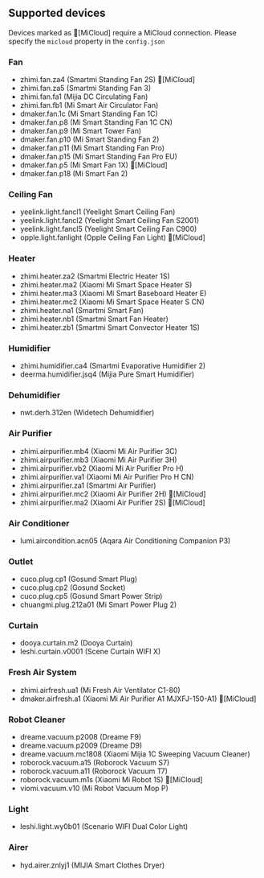 ## Supported devices

Devices marked as 🔵[MiCloud] require a MiCloud connection. Please specify the `micloud` property in the `config.json`

### Fan
* zhimi.fan.za4 (Smartmi Standing Fan 2S) 🔵[MiCloud]
* zhimi.fan.za5 (Smartmi Standing Fan 3)
* zhimi.fan.fa1 (Mijia DC Circulating Fan)
* zhimi.fan.fb1 (Mi Smart Air Circulator Fan)
* dmaker.fan.1c (Mi Smart Standing Fan 1C)
* dmaker.fan.p8 (Mi Smart Standing Fan 1C CN)
* dmaker.fan.p9 (Mi Smart Tower Fan)
* dmaker.fan.p10 (Mi Smart Standing Fan 2)
* dmaker.fan.p11 (Mi Smart Standing Fan Pro)
* dmaker.fan.p15 (Mi Smart Standing Fan Pro EU)
* dmaker.fan.p5 (Mi Smart Fan 1X) 🔵[MiCloud]
* dmaker.fan.p18 (Mi Smart Fan 2)

### Ceiling Fan
* yeelink.light.fancl1 (Yeelight Smart Ceiling Fan)
* yeelink.light.fancl2 (Yeelight Smart Ceiling Fan S2001)
* yeelink.light.fancl5 (Yeelight Smart Ceiling Fan C900)
* opple.light.fanlight (Opple Ceiling Fan Light) 🔵[MiCloud]

### Heater
* zhimi.heater.za2 (Smartmi Electric Heater 1S)
* zhimi.heater.ma2 (Xiaomi Mi Smart Space Heater S)
* zhimi.heater.ma3 (Xiaomi Mi Smart Baseboard Heater E)
* zhimi.heater.mc2 (Xiaomi Mi Smart Space Heater S CN)
* zhimi.heater.na1 (Smartmi Smart Fan)
* zhimi.heater.nb1 (Smartmi Smart Fan Heater)
* zhimi.heater.zb1 (Smartmi Smart Convector Heater 1S)

### Humidifier
* zhimi.humidifier.ca4 (Smartmi Evaporative Humidifier 2)
* deerma.humidifier.jsq4 (Mijia Pure Smart Humidifier)

### Dehumidifier
* nwt.derh.312en (Widetech Dehumidifier)

### Air Purifier
* zhimi.airpurifier.mb4 (Xiaomi Mi Air Purifier 3C)
* zhimi.airpurifier.mb3 (Xiaomi Mi Air Purifier 3H)
* zhimi.airpurifier.vb2 (Xiaomi Mi Air Purifier Pro H)
* zhimi.airpurifier.va1 (Xiaomi Mi Air Purifier Pro H CN)
* zhimi.airpurifier.za1 (Smartmi Air Purifier)
* zhimi.airpurifier.mc2 (Xiaomi Air Purifier 2H) 🔵[MiCloud]
* zhimi.airpurifier.ma2 (Xiaomi Air Purifier 2S) 🔵[MiCloud]

### Air Conditioner
* lumi.aircondition.acn05 (Aqara Air Conditioning Companion P3)

### Outlet
* cuco.plug.cp1 (Gosund Smart Plug)
* cuco.plug.cp2 (Gosund Socket)
* cuco.plug.cp5 (Gosund Smart Power Strip)
* chuangmi.plug.212a01 (Mi Smart Power Plug 2)

### Curtain
* dooya.curtain.m2 (Dooya Curtain)
* leshi.curtain.v0001 (Scene Curtain WIFI X)

### Fresh Air System
* zhimi.airfresh.ua1 (Mi Fresh Air Ventilator C1-80)
* dmaker.airfresh.a1 (Xiaomi Mi Air Purifier A1 MJXFJ-150-A1) 🔵[MiCloud]

### Robot Cleaner
* dreame.vacuum.p2008 (Dreame F9)
* dreame.vacuum.p2009 (Dreame D9)
* dreame.vacuum.mc1808 (Xiaomi Mijia 1C Sweeping Vacuum Cleaner)
* roborock.vacuum.a15 (Roborock Vacuum S7)
* roborock.vacuum.a11 (Roborock Vacuum T7)
* roborock.vacuum.m1s (Xiaomi Mi Robot 1S) 🔵[MiCloud]
* viomi.vacuum.v10 (Mi Robot Vacuum Mop P)

### Light
* leshi.light.wy0b01 (Scenario WIFI Dual Color Light)

### Airer
* hyd.airer.znlyj1 (MIJIA Smart Clothes Dryer)
